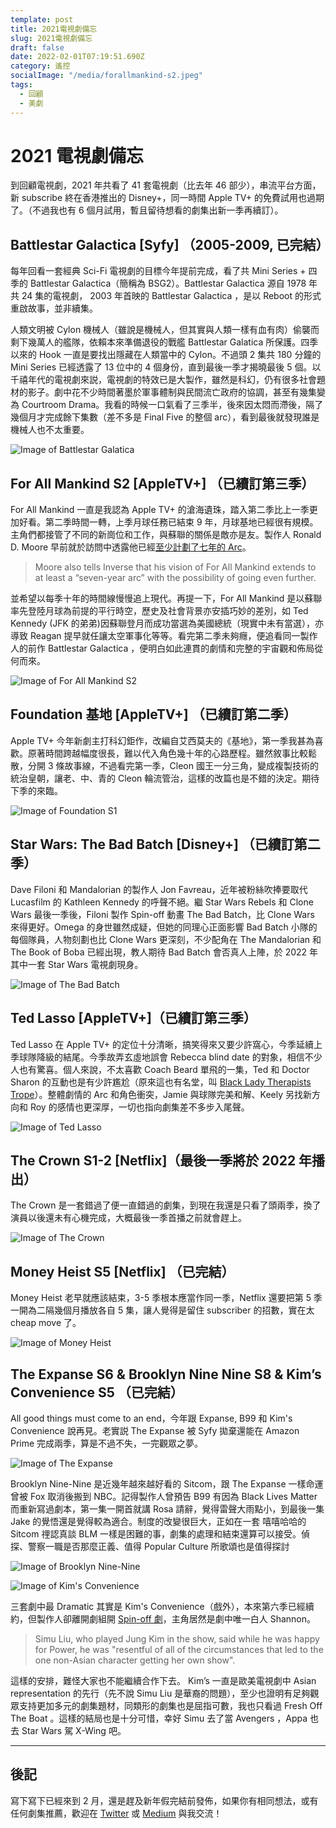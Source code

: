 ```yaml
---
template: post
title: 2021電視劇備忘
slug: 2021電視劇備忘
draft: false
date: 2022-02-01T07:19:51.690Z
category: 遙控
socialImage: "/media/forallmankind-s2.jpeg"
tags:
  - 回顧
  - 美劇
---
```


# 2021 電視劇備忘

到回顧電視劇，2021 年共看了 41 套電視劇（比去年 46 部少），串流平台方面，新 subscribe 終在香港推出的 Disney+，同一時間 Apple TV+ 的免費試用也過期了。（不過我也有 6 個月試用，暫且留待想看的劇集出新一季再續訂）。

## Battlestar Galactica [Syfy] （2005-2009, 已完結）

每年回看一套經典 Sci-Fi 電視劇的目標今年提前完成，看了共 Mini Series + 四季的 Battlestar Galactica（簡稱為 BSG2）。Battlestar Galactica 源自 1978 年共 24 集的電視劇， 2003 年首映的 Battlestar Galactica ，是以 Reboot 的形式重啟故事，並非續集。

人類文明被 Cylon 機械人（雖說是機械人，但其實與人類一樣有血有肉）偷襲而剩下幾萬人的艦隊，依賴本來準備退役的戰艦 Battlestar Galatica 所保護。四季以來的 Hook 一直是要找出隱藏在人類當中的 Cylon。不過頭 2 集共 180 分鐘的 Mini Series 已經透露了 13 位中的 4 個身份，直到最後一季才揭曉最後 5 個。以千禧年代的電視劇來説，電視劇的特效已是大製作，雖然是科幻，仍有很多社會題材的影子。劇中花不少時間著墨於軍事體制與民間流亡政府的協調，甚至有幾集變為 Courtroom Drama。我看的時候一口氣看了三季半，後來因太悶而滯後，隔了幾個月才完成餘下集數（差不多是 Final Five 的整個 arc），看到最後就發現誰是機械人也不太重要。

![Image of Battlestar Galatica](/media/battlestargalactica.jpeg)

## For All Mankind S2 [AppleTV+] （已續訂第三季）

For All Mankind 一直是我認為 Apple TV+ 的滄海遺珠，踏入第二季比上一季更加好看。第二季時間一轉，上季月球任務已結束 9 年，月球基地已經很有規模。主角們都接管了不同的新崗位和工作，與蘇聯的關係是敵亦是友。製作人 Ronald D. Moore 早前就於訪問中透露他已經[至少計劃了七年的 Arc](https://www.inverse.com/entertainment/ronald-d-moore-interview-for-all-mankind-season-2-finale-star-trek-battlestar)。

> Moore also tells Inverse that his vision of For All Mankind extends to at least a “seven-year arc” with the possibility of going even further.

並希望以每季十年的時間線慢慢追上現代。再提一下，For All Mankind 是以蘇聯率先登陸月球為前提的平行時空，歷史及社會背景亦安插巧妙的差別，如 Ted Kennedy (JFK 的弟弟)因蘇聯登月而成功當選為美國總統（現實中未有當選），亦導致 Reagan 提早就任讓太空軍事化等等。看完第二季未夠癮，便追看同一製作人的前作 Battlestar Galactica ，便明白如此連貫的劇情和完整的宇宙觀和佈局從何而來。

![Image of For All Mankind S2](/media/forallmankind-s2.jpeg)

## Foundation 基地 [AppleTV+] （已續訂第二季）

Apple TV+ 今年新劇主打科幻鉅作，改編自艾西莫夫的《基地》，第一季我甚為喜歡。原著時間跨越幅度很長，難以代入角色幾十年的心路歷程。雖然敘事比較鬆散，分開 3 條故事線，不過看完第一季，Cleon 國王一分三角，變成複製技術的統治皇朝，讓老、中、青的 Cleon 輪流管治，這樣的改篇也是不錯的決定。期待下季的來臨。

![Image of Foundation S1](/media/foundation-s1.jpeg)

## Star Wars: The Bad Batch [Disney+] （已續訂第二季）

Dave Filoni 和 Mandalorian 的製作人 Jon Favreau，近年被粉絲吹捧要取代 Lucasfilm 的 Kathleen Kennedy 的呼聲不絕。繼 Star Wars Rebels 和 Clone Wars 最後一季後，Filoni 製作 Spin-off 動畫 The Bad Batch，比 Clone Wars 來得更好。Omega 的身世雖然成疑，但她的同理心正面影響 Bad Batch 小隊的每個隊員，人物刻劃也比 Clone Wars 更深刻，不少配角在 The Mandalorian 和 The Book of Boba 已經出現，教人期待 Bad Batch 會否真人上陣，於 2022 年其中一套 Star Wars 電視劇現身。

![Image of The Bad Batch](/media/badbatch-s1.jpeg)

## Ted Lasso [AppleTV+]（已續訂第三季）

Ted Lasso 在 Apple TV+ 的定位十分清晰，搞笑得來又要少許窩心，今季延續上季球隊降級的結尾。今季故弄玄虛地誤會 Rebecca blind date 的對象，相信不少人也有驚喜。個人來說，不太喜歡 Coach Beard 單飛的一集，Ted 和 Doctor Sharon 的互動也是有少許尷尬（原來這也有名堂，叫 [Black Lady Therapists Trope](https://www.npr.org/2021/10/08/1041882856/black-lady-therapists-ted-lasso-white-lotus-in-treatment)）。整體劇情的 Arc 和角色衝突，Jamie 與球隊完美和解、Keely 另找新方向和 Roy 的感情也更深厚，一切也指向劇集差不多步入尾聲。

![Image of Ted Lasso](/media/tedlasso-s2.jpeg)

## The Crown S1-2 [Netflix]（最後一季將於 2022 年播出）

The Crown 是一套錯過了便一直錯過的劇集，到現在我還是只看了頭兩季，換了演員以後還未有心機完成，大概最後一季首播之前就會趕上。

![Image of The Crown](/media/thecrown-s1.jpeg)

## Money Heist S5 [Netflix] （已完結）

Money Heist 老早就應該結束，3-5 季根本應當作同一季，Netflix 還要把第 5 季一開為二隔幾個月播放各自 5 集，讓人覺得是留住 subscriber 的招數，實在太 cheap move 了。

![Image of Money Heist](/media/moneyheist-s5.jpeg)

## The Expanse S6 & Brooklyn Nine Nine S8 & Kim’s Convenience S5 （已完結）

All good things must come to an end，今年跟 Expanse, B99 和 Kim's Convenience 說再見。老實説 The Expanse 被 Syfy 拋棄還能在 Amazon Prime 完成兩季，算是不過不失，一完觀眾之夢。

![Image of The Expanse](/media/theexpanse-s6.jpeg)

Brooklyn Nine-Nine 是近幾年越來越好看的 Sitcom，跟 The Expanse 一樣命運曾被 Fox 取消後搬到 NBC。記得製作人曾預告 B99 有因為 Black Lives Matter 而重新寫過劇本，第一集一開首就講 Rosa 請辭，覺得雷聲大雨點小，到最後一集 Jake 的覺悟還是覺得較為適合。制度的改變很巨大，正如在一套 嘻嘻哈哈的 Sitcom 𥚃認真談 BLM 一樣是困難的事，劇集的處理和結束還算可以接受。偵探、警察一職是否那麼正義、值得 Popular Culture 所歌頌也是值得探討

![Image of Brooklyn Nine-Nine](/media/b99-s8.jpeg)

![Image of Kim's Convenience](/media/kimsconvenience-s5.jpeg)

三套劇中最 Dramatic 其實是 Kim's Convenience（戲外），本來第六季已經續約，但製作人卻離開劇組開 [Spin-off 劇](https://www.digitalspy.com/tv/ustv/a36705383/kims-convenience-paul-sun-hyung-lee-spin-off/)，主角居然是劇中唯一白人 Shannon。

> Simu Liu, who played Jung Kim in the show, said while he was happy for Power, he was "resentful of all of the circumstances that led to the one non-Asian character getting her own show".

這樣的安排，難怪大家也不能繼續合作下去。 Kim’s 一直是歐美電視劇中 Asian representation 的先行（先不說 Simu Liu 是華裔的問題），至少也證明有足夠觀眾支持更加多元的劇集題材，同類形的劇集也是屈指可數，我也只看過 Fresh Off The Boat 。這樣的結局也是十分可惜，幸好 Simu 去了當 Avengers ，Appa 也去 Star Wars 駕 X-Wing 吧。

---

## 後記

寫下寫下已經來到 2 月，還是趕及新年假完結前發佈，如果你有相同想法，或有任何劇集推薦，歡迎在 [Twitter](https://twitter.com/desktopofsamuel) 或 [Medium](https://medium.com/@desktopofsamuel) 與我交流！
